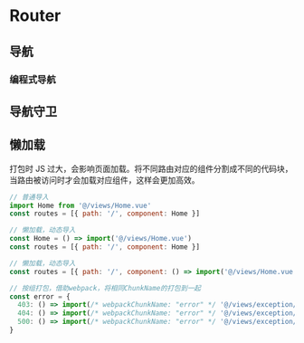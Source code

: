 # Router

## 导航

### 编程式导航

## 导航守卫



## 懒加载

打包时 JS 过大，会影响页面加载。将不同路由对应的组件分割成不同的代码块，当路由被访问时才会加载对应组件，这样会更加高效。

```js
// 普通导入
import Home from '@/views/Home.vue'
const routes = [{ path: '/', component: Home }]

// 懒加载，动态导入
const Home = () => import('@/views/Home.vue')
const routes = [{ path: '/', component: Home }]

// 懒加载，动态导入
const routes = [{ path: '/', component: () => import('@/views/Home.vue') }]

// 按组打包，借助webpack，将相同ChunkName的打包到一起
const error = {
  403: () => import(/* webpackChunkName: "error" */ '@/views/exception/403'),
  404: () => import(/* webpackChunkName: "error" */ '@/views/exception/404'),
  500: () => import(/* webpackChunkName: "error" */ '@/views/exception/500')
}
```
